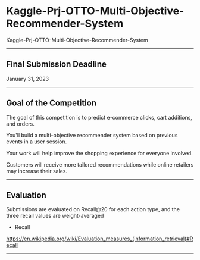 # Kaggle-Prj-OTTO-Multi-Objective-Recommender-System
Kaggle-Prj-OTTO-Multi-Objective-Recommender-System

-----

## Final Submission Deadline

January 31, 2023

-----

## Goal of the Competition

The goal of this competition is to predict e-commerce clicks, cart additions, and orders. 

You'll build a multi-objective recommender system based on previous events in a user session.

Your work will help improve the shopping experience for everyone involved. 

Customers will receive more tailored recommendations while online retailers may increase their sales.

-----

## Evaluation

Submissions are evaluated on Recall@20 for each action type, and the three recall values are weight-averaged

- Recall

https://en.wikipedia.org/wiki/Evaluation_measures_(information_retrieval)#Recall

-----
